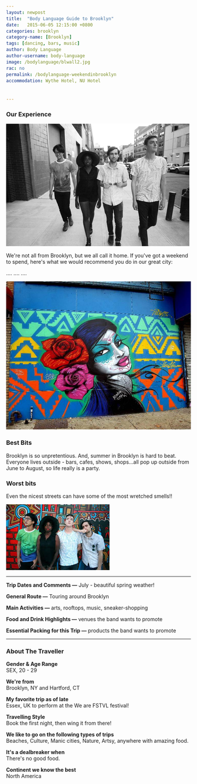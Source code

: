 ```yaml
---
layout: newpost
title:  "Body Language Guide to Brooklyn"
date:   2015-06-05 12:15:00 +0800
categories: brooklyn
category-name: [Brooklyn]
tags: [dancing, bars, music]
author: Body Language
author-username: body-language
image: /bodylanguage/blwall2.jpg
rac: no
permalink: /bodylanguage-weekendinbrooklyn
accommodation: Wythe Hotel, NU Hotel


---
```


### Our Experience

![Body Language in Brooklyn](/img/bodylanguage/blstreetwalk.jpg "Body Language in Brooklyn")

We're not all from Brooklyn, but we all call it home. If you've got a weekend to spend, here's what we would recommend you do in our great city:

....
....
....

![Street Art in Brooklyn](/img/bodylanguage/streetartbrook.jpg "Street Art in Brooklyn")


### Best Bits

Brooklyn is so unpretentious. And, summer in Brooklyn is hard to beat. Everyone lives outside - bars, cafes, shows, shops...all pop up outside from June to August, so life really is a party.

### Worst bits

Even the nicest streets can have some of the most wretched smells!!

![Body Language](/img/bodylanguage/blwall3.jpg "Body Language")

<hr />


**Trip Dates and Comments &mdash;** July - beautiful spring weather!

**General Route &mdash;** Touring around Brooklyn

**Main Activities &mdash;** arts, rooftops, music, sneaker-shopping

**Food and Drink Highlights &mdash;** venues the band wants to promote

**Essential Packing for this Trip &mdash;** products the band wants to promote

<hr />

### About The Traveller

**Gender & Age Range<br />** SEX, 20 - 29

**We're from <br />** Brooklyn, NY and Hartford, CT

**My favorite trip as of late <br />** Essex, UK to perform at the We are FSTVL festival!  

**Travelling Style <br />** Book the first night, then wing it from there!

**We like to go on the following types of trips <br />** Beaches, Culture, Manic cities, Nature, Artsy, anywhere with amazing food.

**It's a dealbreaker when <br />** There's no good food.

**Continent we know the best <br />** North America
